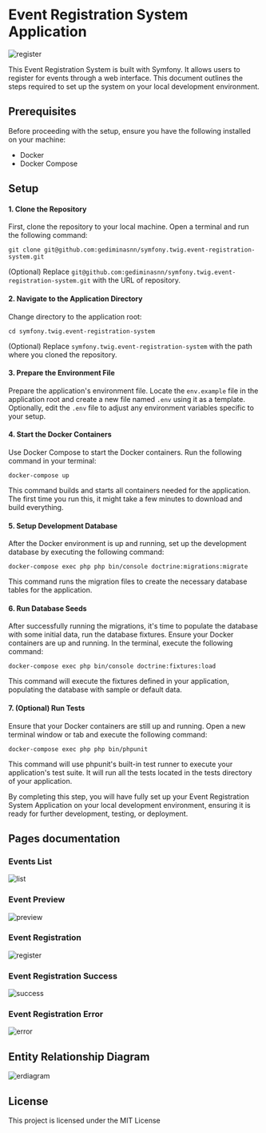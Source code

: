 
# Event Registration System Application

![register](https://github.com/user-attachments/assets/a1d5a98a-3621-430d-a55d-8d02937adf53)

This Event Registration System is built with Symfony. It allows users to register for events through a web interface. This document outlines the steps required to set up the system on your local development environment.

## Prerequisites

Before proceeding with the setup, ensure you have the following installed on your machine:

-   Docker
-   Docker Compose

## Setup

#### 1.  **Clone the Repository**
    
First, clone the repository to your local machine. Open a terminal and run the following command:
    
`git clone git@github.com:gediminasnn/symfony.twig.event-registration-system.git` 
    
(Optional) Replace `git@github.com:gediminasnn/symfony.twig.event-registration-system.git` with the URL of repository.
    
#### 2.  **Navigate to the Application Directory**
    
Change directory to the application root:
    
`cd symfony.twig.event-registration-system` 
    
(Optional) Replace `symfony.twig.event-registration-system` with the path where you cloned the repository.
    
#### 3.  **Prepare the Environment File**
    
Prepare the application's environment file. Locate the `env.example` file in the application root and create a new file named `.env` using it as a template. Optionally, edit the `.env` file to adjust any environment variables specific to your setup.

####  4.  **Start the Docker Containers**
    
Use Docker Compose to start the Docker containers. Run the following command in your terminal:
    
`docker-compose up`
    
This command builds and starts all containers needed for the application. The first time you run this, it might take a few minutes to download and build everything.

#### 5.  **Setup Development Database**

After the Docker environment is up and running, set up the development database by executing the following command:
    
`docker-compose exec php php bin/console doctrine:migrations:migrate`

This command runs the migration files to create the necessary database tables for the application.

#### 6. **Run Database Seeds**

After successfully running the migrations, it's time to populate the database with some initial data, run the database fixtures. Ensure your Docker containers are up and running. In the terminal, execute the following command:

`docker-compose exec php bin/console doctrine:fixtures:load`

This command will execute the fixtures defined in your application, populating the database with sample or default data.
    
#### 7.  **(Optional) Run Tests**
    
Ensure that your Docker containers are still up and running. Open a new terminal window or tab and execute the following command:
    
`docker-compose exec php php bin/phpunit` 
    
This command will use phpunit's built-in test runner to execute your application's test suite. It will run all the tests located in the tests directory of your application.

By completing this step, you will have fully set up your Event Registration System Application on your local development environment, ensuring it is ready for further development, testing, or deployment.

## Pages documentation
### Events List
![list](https://github.com/user-attachments/assets/d1a752de-21cc-4bda-bcf0-ffce964db28f)
### Event Preview
![preview](https://github.com/user-attachments/assets/a97523bf-8fe4-4206-85ec-313349a94eeb)
### Event Registration
![register](https://github.com/user-attachments/assets/a1d5a98a-3621-430d-a55d-8d02937adf53)
### Event Registration Success
![success](https://github.com/user-attachments/assets/14390373-b257-4b01-8721-7bf623e4c3d7)
### Event Registration Error
![error](https://github.com/user-attachments/assets/bd7d3cc4-5c9d-44e0-b604-041103ff7e2a)

## Entity Relationship Diagram
![erdiagram](https://github.com/user-attachments/assets/fb821666-3a4f-4c55-863c-4fa1e1ca3b55)

## License

This project is licensed under the MIT License
